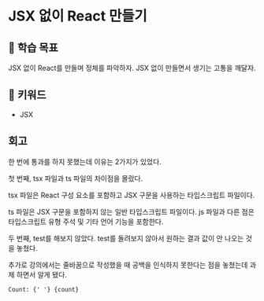 # JSX 없이 React 만들기

## :whale2: 학습 목표

JSX 없이 React를 만들며 정체를 파악하자.
JSX 없이 만들면서 생기는 고통을 깨달자.

## :whale2: 키워드

* JSX

## 회고

한 번에 통과를 하지 못했는데 이유는 2가지가 있었다.

첫 번째, tsx 파일과 ts 파일의 차이점을 몰랐다.

tsx 파일은 React 구성 요소를 포함하고 JSX 구문을 사용하는 타입스크립트 파일이다.

ts 파일은 JSX 구문을 포함하지 않는 일반 타입스크립트 파일이다. js 파일과 다른 점은 타입스크립트 유형 주석 및 기타 언어 기능을 포함한다.

두 번째, test를 해보지 않았다. test를 돌려보지 않아서 원하는 결과 값이 안 나오는 것을 놓쳤다.

추가로 강의에서는 줄바꿈으로 작성했을 때 공백을 인식하지 못한다는 점을 놓쳤는데 과제 하면서 알게 됐다.

```plainText
Count: {' '} {count}
```
